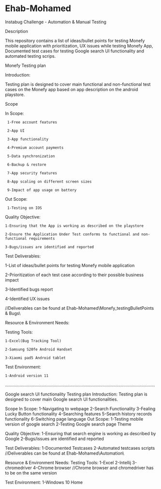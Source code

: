 # Ehab-Mohamed
 Instabug Challenge - Automation & Manual Testing

Description

 This repository contains a list of ideas/bullet points for testing Monefy mobile application with prioritization, UX issues while testing Monefy App, Documented test cases for testing Google search UI functionality and automated testing scrips.
 
Monefy Testing plan

 Introduction:

   Testing plan is designed to cover main functional and non-functional test cases on the Monefy app based on app description on the android playstore.
   
  Scope

   In Scope:

     1-Free account features

     2-App UI

     3-App functionality

     4-Premium account payments

     5-Data synchronization

     6-Backup & restore

     7-App security features

     8-App scaling on different screen sizes

     9-Impact of app usage on battery

   Out Scope:

     1-Testing on IOS
     
  Quality Objective:

    1-Ensuring that the App is working as described on the playstore

    2-Ensure the Application Under Test conforms to functional and non-functional requirements

    3-Bugs/issues are identified and reported

 Test Deliverables:

  1-List of ideas/bullet points for testing Monefy mobile application

  2-Prioritization of each test case according to their possible business impact

  3-Identified bugs report

  4-Identified UX issues

 //Deliverables can be found at Ehab-Mohamed\Monefy_testingBulletPoints & Bugs\
     
 Resource & Environment Needs:

  Testing Tools:

    1-Excel(Bug Tracking Tool)

    2-Samsung S20fe Android Handset

    3-Xiaomi pad5 Android tablet

  Test Environment:
  
    1-Android version 11


...........................................................................................................................


Google search UI functionality Testing plan
 Introduction:
   Testing plan is designed to cover main Google search UI functionalities.
   
  Scope
   In Scope:
     1-Navigating to webpage
     2-Search Functionality
     3-Fealing Lucky Button functionality
     4-Searching features
     5-Search history records functionality
     6-Switching page language
   Out Scope:
     1-Testing mobile version of google search
     2-Testing Google search page Theme
     
  Quality Objective:
    1-Ensuring that search engine is working as described by Google
    2-Bugs/issues are identified and reported

 Test Deliverables:
  1-Documented Testcases
  2-Automated testcases scripts
 //Deliverables can be found at Ehab-Mohamed\Automation\
     
 Resource & Environment Needs:
  Testing Tools:
    1-Excel
    2-Intellij
    3-chromedriver
    4-Chrome browser
    //Chrome browser and chromedriver has to be on the same version
    
  Test Environment:
    1-Windows 10 Home
